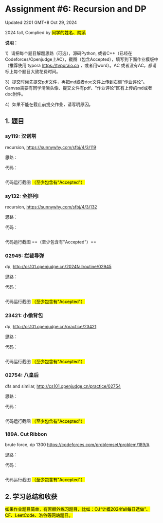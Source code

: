 # Assignment #6: Recursion and DP

Updated 2201 GMT+8 Oct 29, 2024

2024 fall, Complied by <mark>同学的姓名、院系</mark>



**说明：**

1）请把每个题目解题思路（可选），源码Python, 或者C++（已经在Codeforces/Openjudge上AC），截图（包含Accepted），填写到下面作业模版中（推荐使用 typora https://typoraio.cn ，或者用word）。AC 或者没有AC，都请标上每个题目大致花费时间。

3）提交时候先提交pdf文件，再把md或者doc文件上传到右侧“作业评论”。Canvas需要有同学清晰头像、提交文件有pdf、"作业评论"区有上传的md或者doc附件。

4）如果不能在截止前提交作业，请写明原因。



## 1. 题目

### sy119: 汉诺塔

recursion, https://sunnywhy.com/sfbj/4/3/119  

思路：



代码：

```python

```



代码运行截图 <mark>（至少包含有"Accepted"）</mark>





### sy132: 全排列I

recursion, https://sunnywhy.com/sfbj/4/3/132

思路：



代码：

```python

```



代码运行截图 ==（至少包含有"Accepted"）==





### 02945: 拦截导弹 

dp, http://cs101.openjudge.cn/2024fallroutine/02945

思路：



代码：

```python

```



代码运行截图 <mark>（至少包含有"Accepted"）</mark>





### 23421: 小偷背包 

dp, http://cs101.openjudge.cn/practice/23421

思路：



代码：

```python

```



代码运行截图 <mark>（至少包含有"Accepted"）</mark>





### 02754: 八皇后

dfs and similar, http://cs101.openjudge.cn/practice/02754

思路：



代码：

```python

```



代码运行截图 <mark>（至少包含有"Accepted"）</mark>





### 189A. Cut Ribbon 

brute force, dp 1300 https://codeforces.com/problemset/problem/189/A

思路：



代码：

```python

```



代码运行截图 <mark>（至少包含有"Accepted"）</mark>





## 2. 学习总结和收获

<mark>如果作业题目简单，有否额外练习题目，比如：OJ“计概2024fall每日选做”、CF、LeetCode、洛谷等网站题目。</mark>





